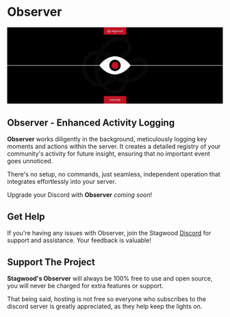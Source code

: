 # Observer
![An icon of an eye and the word Observer](banner.png)
## Observer - Enhanced Activity Logging
**Observer** works diligently in the background, meticulously logging key moments and actions within the server. It creates a detailed registry of your community's activity for future insight, ensuring that no important event goes unnoticed.

There's no setup, no commands, just seamless, independent operation that integrates effortlessly into your server.

Upgrade your Discord with **Observer** *coming soon*!

## Get Help
If you're having any issues with Observer, join the Stagwood [Discord](http://stagwood.ink) for support and assistance. Your feedback is valuable!

## Support The Project
**Stagwood's Observer** will always be 100% free to use and open source, you will never be charged for extra features or support.

That being said, hosting is not free so everyone who subscribes to the discord server is greatly appreciated, as they help keep the lights on.

